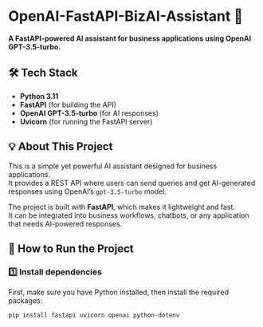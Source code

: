 # OpenAI-FastAPI-BizAI-Assistant 🚀  
**A FastAPI-powered AI assistant for business applications using OpenAI GPT-3.5-turbo.**  

## 🛠 **Tech Stack**  
- **Python 3.11**  
- **FastAPI** (for building the API)  
- **OpenAI GPT-3.5-turbo** (for AI responses)  
- **Uvicorn** (for running the FastAPI server)  

## 💡 **About This Project**  
This is a simple yet powerful AI assistant designed for business applications.  
It provides a REST API where users can send queries and get AI-generated responses using OpenAI’s `gpt-3.5-turbo` model.  

The project is built with **FastAPI**, which makes it lightweight and fast.  
It can be integrated into business workflows, chatbots, or any application that needs AI-powered responses.  

## 🚀 **How to Run the Project**  

### 1️⃣ Install dependencies  
First, make sure you have Python installed, then install the required packages:  
```bash
pip install fastapi uvicorn openai python-dotenv
